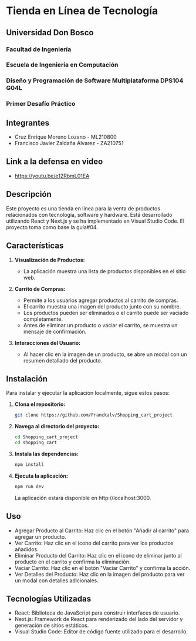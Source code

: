 # Tienda en Línea de Tecnología

## Universidad Don Bosco
### Facultad de Ingeniería
### Escuela de Ingeniería en Computación
### Diseño y Programación de Software Multiplataforma DPS104 G04L


### Primer Desafío Práctico

## Integrantes
- Cruz Enrique Moreno Lozano - ML210800
- Francisco Javier Zaldaña Álvarez - ZA210751

## Link a la defensa en video
- https://youtu.be/e12RbmL01EA

## Descripción

Este proyecto es una tienda en línea para la venta de productos relacionados con tecnología, software y hardware. Está desarrollado utilizando React y Next.js y se ha implementado en Visual Studio Code. El proyecto toma como base la guía#04.

## Características

1. **Visualización de Productos:**
   - La aplicación muestra una lista de productos disponibles en el sitio web.

2. **Carrito de Compras:**
   - Permite a los usuarios agregar productos al carrito de compras.
   - El carrito muestra una imagen del producto junto con su nombre.
   - Los productos pueden ser eliminados o el carrito puede ser vaciado completamente.
   - Antes de eliminar un producto o vaciar el carrito, se muestra un mensaje de confirmación.

3. **Interacciones del Usuario:**
   - Al hacer clic en la imagen de un producto, se abre un modal con un resumen detallado del producto.

## Instalación

Para instalar y ejecutar la aplicación localmente, sigue estos pasos:

1. **Clona el repositorio:**
   ```bash
   git clone https://github.com/Franckalv/Shopping_cart_project
   ```
2. **Navega al directorio del proyecto:**
   ```bash
   cd Shopping_cart_project
   cd shopping_cart
   ```
3. **Instala las dependencias:**
   ```bash
   npm install
   ```
3. **Ejecuta la aplicación:**
   ```bash
   npm run dev
   ```
   La aplicación estará disponible en http://localhost:3000.

## Uso
- Agregar Producto al Carrito: Haz clic en el botón "Añadir al carrito" para agregar un producto.
- Ver Carrito: Haz clic en el icono del carrito para ver los productos añadidos.
- Eliminar Producto del Carrito: Haz clic en el icono de eliminar junto al producto en el carrito y confirma la eliminación.
- Vaciar Carrito: Haz clic en el botón "Vaciar Carrito" y confirma la acción.
- Ver Detalles del Producto: Haz clic en la imagen del producto para ver un modal con detalles adicionales.

## Tecnologías Utilizadas
- React: Biblioteca de JavaScript para construir interfaces de usuario.
- Next.js: Framework de React para renderizado del lado del servidor y generación de sitios estáticos.
- Visual Studio Code: Editor de código fuente utilizado para el desarrollo.
